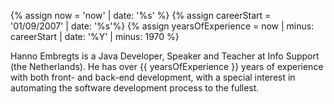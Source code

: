 {% assign now = 'now' | date: '%s' %}
{% assign careerStart = '01/09/2007' | date: '%s'%}
{% assign yearsOfExperience = now | minus: careerStart | date: '%Y' | minus: 1970 %}

Hanno Embregts is a Java Developer, Speaker and Teacher at Info Support (the Netherlands). He has over {{ yearsOfExperience }} years of experience with both front- and back-end development, with a special interest in automating the software development process to the fullest.